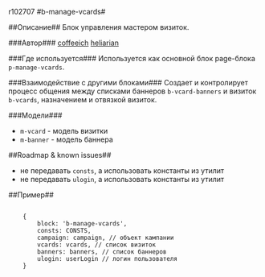 r102707
#b-manage-vcards#

##Описание##
Блок управления мастером визиток.

###Автор### 
[coffeeich](https://staff.yandex-team.ru/coffeeich)
[heliarian](https://staff.yandex-team.ru/heliarian)

###Где используется###
Используется как основной блок page-блока `p-manage-vcards`.
   
###Взаимодействие с другими блоками###
Создает и контролирует процесс общения между списками баннеров `b-vcard-banners` и визиток `b-vcards`, назначением и отвязкой визиток.
    
###Модели###    

* `m-vcard` - модель визитки
* `m-banner` - модель баннера

##Roadmap & known issues##

* не передавать `consts`, а использовать константы из утилит
* не передавать `ulogin`, а использовать константы из утилит

##Пример##

```

    {
        block: 'b-manage-vcards',
        consts: CONSTS,
        campaign: campaign, // объект кампании
        vcards: vcards, // список визиток
        banners: banners, // список баннеров
        ulogin: userLogin // логин пользователя 
    }
```
